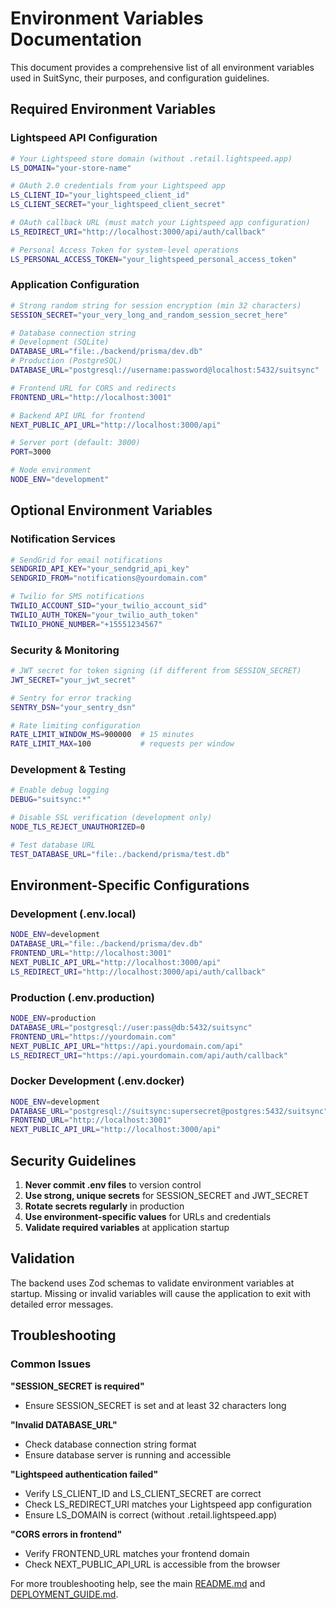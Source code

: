 # Environment Variables Documentation

This document provides a comprehensive list of all environment variables used in SuitSync, their purposes, and configuration guidelines.

## Required Environment Variables

### Lightspeed API Configuration
```bash
# Your Lightspeed store domain (without .retail.lightspeed.app)
LS_DOMAIN="your-store-name"

# OAuth 2.0 credentials from your Lightspeed app
LS_CLIENT_ID="your_lightspeed_client_id"
LS_CLIENT_SECRET="your_lightspeed_client_secret"

# OAuth callback URL (must match your Lightspeed app configuration)
LS_REDIRECT_URI="http://localhost:3000/api/auth/callback"

# Personal Access Token for system-level operations
LS_PERSONAL_ACCESS_TOKEN="your_lightspeed_personal_access_token"
```

### Application Configuration
```bash
# Strong random string for session encryption (min 32 characters)
SESSION_SECRET="your_very_long_and_random_session_secret_here"

# Database connection string
# Development (SQLite)
DATABASE_URL="file:./backend/prisma/dev.db"
# Production (PostgreSQL)
DATABASE_URL="postgresql://username:password@localhost:5432/suitsync"

# Frontend URL for CORS and redirects
FRONTEND_URL="http://localhost:3001"

# Backend API URL for frontend
NEXT_PUBLIC_API_URL="http://localhost:3000/api"

# Server port (default: 3000)
PORT=3000

# Node environment
NODE_ENV="development"
```

## Optional Environment Variables

### Notification Services
```bash
# SendGrid for email notifications
SENDGRID_API_KEY="your_sendgrid_api_key"
SENDGRID_FROM="notifications@yourdomain.com"

# Twilio for SMS notifications
TWILIO_ACCOUNT_SID="your_twilio_account_sid"
TWILIO_AUTH_TOKEN="your_twilio_auth_token"
TWILIO_PHONE_NUMBER="+15551234567"
```

### Security & Monitoring
```bash
# JWT secret for token signing (if different from SESSION_SECRET)
JWT_SECRET="your_jwt_secret"

# Sentry for error tracking
SENTRY_DSN="your_sentry_dsn"

# Rate limiting configuration
RATE_LIMIT_WINDOW_MS=900000  # 15 minutes
RATE_LIMIT_MAX=100           # requests per window
```

### Development & Testing
```bash
# Enable debug logging
DEBUG="suitsync:*"

# Disable SSL verification (development only)
NODE_TLS_REJECT_UNAUTHORIZED=0

# Test database URL
TEST_DATABASE_URL="file:./backend/prisma/test.db"
```

## Environment-Specific Configurations

### Development (.env.local)
```bash
NODE_ENV=development
DATABASE_URL="file:./backend/prisma/dev.db"
FRONTEND_URL="http://localhost:3001"
NEXT_PUBLIC_API_URL="http://localhost:3000/api"
LS_REDIRECT_URI="http://localhost:3000/api/auth/callback"
```

### Production (.env.production)
```bash
NODE_ENV=production
DATABASE_URL="postgresql://user:pass@db:5432/suitsync"
FRONTEND_URL="https://yourdomain.com"
NEXT_PUBLIC_API_URL="https://api.yourdomain.com/api"
LS_REDIRECT_URI="https://api.yourdomain.com/api/auth/callback"
```

### Docker Development (.env.docker)
```bash
NODE_ENV=development
DATABASE_URL="postgresql://suitsync:supersecret@postgres:5432/suitsync"
FRONTEND_URL="http://localhost:3001"
NEXT_PUBLIC_API_URL="http://localhost:3000/api"
```

## Security Guidelines

1. **Never commit .env files** to version control
2. **Use strong, unique secrets** for SESSION_SECRET and JWT_SECRET
3. **Rotate secrets regularly** in production
4. **Use environment-specific values** for URLs and credentials
5. **Validate required variables** at application startup

## Validation

The backend uses Zod schemas to validate environment variables at startup. Missing or invalid variables will cause the application to exit with detailed error messages.

## Troubleshooting

### Common Issues

**"SESSION_SECRET is required"**
- Ensure SESSION_SECRET is set and at least 32 characters long

**"Invalid DATABASE_URL"**
- Check database connection string format
- Ensure database server is running and accessible

**"Lightspeed authentication failed"**
- Verify LS_CLIENT_ID and LS_CLIENT_SECRET are correct
- Check LS_REDIRECT_URI matches your Lightspeed app configuration
- Ensure LS_DOMAIN is correct (without .retail.lightspeed.app)

**"CORS errors in frontend"**
- Verify FRONTEND_URL matches your frontend domain
- Check NEXT_PUBLIC_API_URL is accessible from the browser

For more troubleshooting help, see the main [README.md](../README.md) and [DEPLOYMENT_GUIDE.md](../DEPLOYMENT_GUIDE.md).
